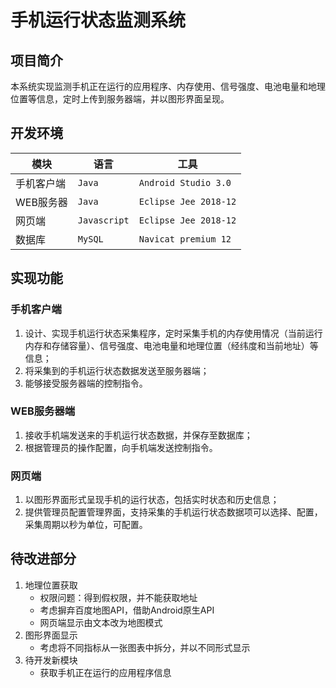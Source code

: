 # 手机运行状态监测系统

## 项目简介

本系统实现监测手机正在运行的应用程序、内存使用、信号强度、电池电量和地理位置等信息，定时上传到服务器端，并以图形界面呈现。

## 开发环境

模块|语言|工具
-|-|-
手机客户端|`Java`|`Android Studio 3.0`
WEB服务器|`Java`|`Eclipse Jee 2018-12`
网页端|`Javascript`|`Eclipse Jee 2018-12`
数据库|`MySQL`|`Navicat premium 12`

## 实现功能

### 手机客户端

1. 设计、实现手机运行状态采集程序，定时采集手机的内存使用情况（当前运行内存和存储容量）、信号强度、电池电量和地理位置（经纬度和当前地址）等信息；
2. 将采集到的手机运行状态数据发送至服务器端；
3. 能够接受服务器端的控制指令。

### WEB服务器端

1. 接收手机端发送来的手机运行状态数据，并保存至数据库；
2. 根据管理员的操作配置，向手机端发送控制指令。

### 网页端

1. 以图形界面形式呈现手机的运行状态，包括实时状态和历史信息；
2. 提供管理员配置管理界面，支持采集的手机运行状态数据项可以选择、配置，采集周期以秒为单位，可配置。

## 待改进部分

1. 地理位置获取
   - 权限问题：得到假权限，并不能获取地址
   - 考虑摒弃百度地图API，借助Android原生API
   - 网页端显示由文本改为地图模式
2. 图形界面显示
   - 考虑将不同指标从一张图表中拆分，并以不同形式显示
3. 待开发新模块
   - 获取手机正在运行的应用程序信息
